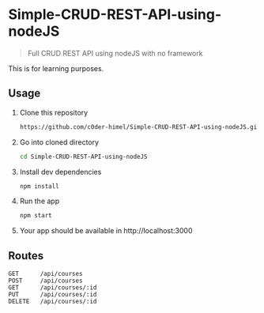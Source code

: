 # Simple-CRUD-REST-API-using-nodeJS

> Full CRUD REST API using nodeJS with no framework

This is for learning purposes.

## Usage

1. Clone this repository
   ```sh
   https://github.com/c0der-himel/Simple-CRUD-REST-API-using-nodeJS.git
   ```
2. Go into cloned directory
   ```sh
   cd Simple-CRUD-REST-API-using-nodeJS
   ```
3. Install dev dependencies
   ```sh
   npm install
   ```
4. Run the app
   ```sh
   npm start
   ```
5. Your app should be available in http://localhost:3000

## Routes

```
GET      /api/courses
POST     /api/courses
GET      /api/courses/:id
PUT      /api/courses/:id
DELETE   /api/courses/:id
```
